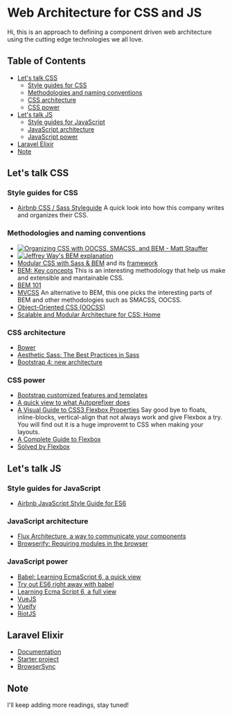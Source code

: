 # Web Architecture for CSS and JS
Hi, this is an approach to defining a component driven web architecture using the cutting edge technologies we all love.

## Table of Contents
- [Let's talk CSS](#lets-talk-css)
  - [Style guides for CSS](#style-guides-for-css)
  - [Methodologies and naming conventions](#methodologies-and-naming-conventions)
  - [CSS architecture](#css-architecture)
  - [CSS power](#css-power)
- [Let's talk JS](#lets-talk-js)
  - [Style guides for JavaScript](#style-guides-for-javascript)
  - [JavaScript architecture](#javascript-architecture)
  - [JavaScript power](#javascript-power)
- [Laravel Elixir](#laravel-elixir)
- [Note](#note)

## Let's talk CSS

### Style guides for CSS
- [Airbnb CSS / Sass Styleguide](https://github.com/airbnb/css)
  A quick look into how this company writes and organizes their CSS.

### Methodologies and naming conventions
- [![Organizing CSS with OOCSS, SMACSS, and BEM - Matt Stauffer](http://img.youtube.com/vi/IKFq2cSbQ4Q/0.jpg)](http://www.youtube.com/watch?v=IKFq2cSbQ4Q "Organizing CSS with OOCSS, SMACSS, and BEM - Matt Stauffer")
- [![Jeffrey Way's BEM explanation](http://img.youtube.com/vi/WH4U4K5W8N8/0.jpg)](http://www.youtube.com/watch?v=WH4U4K5W8N8 "Jeffrey Way's BEM explanation")
- [Modular CSS with Sass & BEM](http://mathayward.com/modular-css-with-sass-and-bem/) and its [framework](https://github.com/mathaywarduk/simple-sass-framework)
- [BEM: Key concepts](https://en.bem.info/method/definitions/)
  This is an interesting methodology that help us make and extensible and mantainable CSS.
- [BEM 101](https://css-tricks.com/bem-101/)
- [MVCSS](http://mvcss.io/)
  An alternative to BEM, this one picks the interesting parts of BEM and other methodologies such as SMACSS, OOCSS.
- [Object-Oriented CSS (OOCSS)](http://oocss.org/)
- [Scalable and Modular Architecture for CSS: Home](https://smacss.com/)

### CSS architecture
- [Bower](http://bower.io/)
- [Aesthetic Sass: The Best Practices in Sass](https://scotch.io/courses/aesthetic-sass-the-best-practices-in-sass)
- [Bootstrap 4: new architecture](http://v4-alpha.getbootstrap.com/getting-started/introduction/)

### CSS power
- [Bootstrap customized features and templates](http://bootstrap-themes.github.io/application/docs/index.html)
- [A quick view to what Autoprefixer does](https://github.com/postcss/autoprefixer#options)
- [A Visual Guide to CSS3 Flexbox Properties](https://scotch.io/tutorials/a-visual-guide-to-css3-flexbox-properties)
  Say good bye to floats, inline-blocks, vertical-align that not always work and give Flexbox a try. You will find out it is a huge improvemt to CSS when making your layouts.
- [A Complete Guide to Flexbox](https://css-tricks.com/snippets/css/a-guide-to-flexbox/)
- [Solved by Flexbox](http://philipwalton.github.io/solved-by-flexbox/)

## Let's talk JS

### Style guides for JavaScript
- [Airbnb JavaScript Style Guide for ES6](https://github.com/airbnb/javascript)

### JavaScript architecture
- [Flux Architecture, a way to communicate your components](https://scotch.io/tutorials/getting-to-know-flux-the-react-js-architecture)
- [Browserify: Requiring modules in the browser](http://browserify.org/)

### JavaScript power
- [Babel: Learning EcmaScript 6, a quick view](https://babeljs.io/docs/learn-es2015/)
- [Try out ES6 right away with babel](https://babeljs.io/repl/)
- [Learning Ecma Script 6, a full view](https://github.com/ericdouglas/ES6-Learning)
- [VueJS](http://vuejs.org/)
- [Vueify](https://github.com/vuejs/vueify)
- [RiotJS](http://riotjs.com/)

## Laravel Elixir
- [Documentation](http://laravel.com/docs/5.1/elixir)
- [Starter project](https://github.com/CristianLlanos/laravel-elixir-starter)
- [BrowserSync](http://www.browsersync.io/)

## Note
I'll keep adding more readings, stay tuned!
